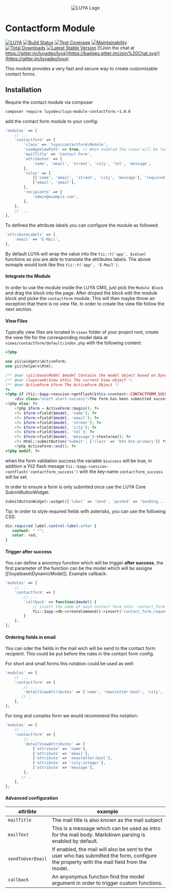 <p align="center">
  <img src="https://raw.githubusercontent.com/luyadev/luya/master/docs/logo/luya-logo-0.2x.png" alt="LUYA Logo"/>
</p>

# Contactform Module

[![LUYA](https://img.shields.io/badge/Powered%20by-LUYA-brightgreen.svg)](https://luya.io)
[![Build Status](https://travis-ci.org/luyadev/luya-module-contactform.svg?branch=master)](https://travis-ci.org/luyadev/luya-module-contactform)
[![Test Coverage](https://api.codeclimate.com/v1/badges/01672f2d0b93a17a156b/test_coverage)](https://codeclimate.com/github/luyadev/luya-module-contactform/test_coverage)
[![Maintainability](https://api.codeclimate.com/v1/badges/01672f2d0b93a17a156b/maintainability)](https://codeclimate.com/github/luyadev/luya-module-contactform/maintainability)
[![Total Downloads](https://poser.pugx.org/luyadev/luya-module-contactform/downloads)](https://packagist.org/packages/luyadev/luya-module-contactform)
[![Latest Stable Version](https://poser.pugx.org/luyadev/luya-module-contactform/v/stable)](https://packagist.org/packages/luyadev/luya-module-contactform)
[![Join the chat at https://gitter.im/luyadev/luya](https://badges.gitter.im/Join%20Chat.svg)](https://gitter.im/luyadev/luya)

This module provides a very fast and secure way to create customizable contact forms.

## Installation

Require the contact module via composer

```sh
composer require luyadev/luya-module-contactform:~1.0.0
```

add the contact form module to your config:

```php
'modules' => [
    // ...
    'contactform' => [
        'class' => 'luya\contactform\Module',
        'useAppViewPath' => true, // When enabled the views will be looked up in the @app/views folder, otherwise the views shipped with the module will be used.
        'mailTitle' => 'Contact Form',
        'attributes' => [
            'name', 'email', 'street', 'city', 'tel', 'message',
        ],
        'rules' => [
            [['name', 'email', 'street', 'city', 'message'], 'required'],
            ['email', 'email'],
        ],
        'recipients' => [
            'admin@example.com',
        ],
    ],  
    // ...
],
```

To defined the attribute labels you can configure the module as followed:

```php
'attributeLabels' => [
    'email' => 'E-Mail',
],
```

By default LUYA will wrap the value into the `Yii::t('app', $value)` functions so you are able to translate the attributes labels. The above exmaple would look like this `Yii::t('app', 'E-Mail')`.

#### Integrate the Module

In order to use the module inside the LUYA CMS, just pick the `Module Block` and drag the block into the page. After droped the block edit the module block and picke the `contactform` module. This will then maybe throw an exception that there is no view file. In order to create the view file follow the next section.

#### View Files

Typically view files are located in `views` folder of your project root, create the view file for the corresponding model data at `views/contactform/default/index.php` with the following content:


```php
<?php

use yii\widgets\ActiveForm;
use yii\helpers\Html;

/** @var \yii\base\Model $model Contains the model object based on DynamicModel yii class. */
/** @var \luya\web\View $this The current View object */
/** @var ActiveForm $form The ActiveForm Object */
?>
<?php if (Yii::$app->session->getFlash($this->context::CONTACTFORM_SUCCESS_FLASH)): ?>
    <div class="alert alert-success">The form has been submitted successfully.</div>
<?php else: ?>
    <?php $form = ActiveForm::begin(); ?>
    <?= $form->field($model, 'name'); ?>
    <?= $form->field($model, 'email'); ?>
    <?= $form->field($model, 'street'); ?>
    <?= $form->field($model, 'city'); ?>
    <?= $form->field($model, 'tel'); ?>
    <?= $form->field($model, 'message')->textarea(); ?>
    <?= Html::submitButton('Submit', ['class' => 'btn btn-primary']) ?>
    <?php ActiveForm::end(); ?>
<?php endif; ?>
```

when the form validation success the variable `$success` will be true, in addition a Yii2 flash mesage `Yii::$app->session->setFlash('contactform_success')` with the key-name `contactform_success` will be set.

In order to ensure a form is only submited once use the LUYA Core SubmitButtonWidget.

```php
SubmitButtonWidget::widget(['label' => 'Send', 'pushed' => 'Sending...', 'activeForm' => $form, 'options' => ['class' => 'btn btn-primary']]);
```

Tip: In order to style required fields with asterisks, you can use the following CSS:

```css
div.required label.control-label:after {
   content: " *";
   color: red;
}
```

#### Trigger after success

You can define a anonmys function which will be trigger **after success**, the first parameter of the function can be the model which will be assigne [[\luya\base\DynamicModel]]. Example callback:

```php
'modules' => [
    // ...
    'contactform' => [
        // ...
        'callback' => function($model) {
            // insert the name of each contact form into `contact_form_requests` table:
            Yii::$app->db->createCommand()->insert('contact_form_requests', ['name' => $model->name])->execute();
        }
    ],
];
```


#### Ordering fields in email

You can oder the fields in the mail wich will be send to the contact form recipient. This could be put before the rules in the contact form config. 

For short and small forms this notation could be used as well:

```php
'modules' => [
    // ...
    'contactform' => [
        // ...
        'detailViewAttributes' => ['name', 'newsletter:bool', 'city', 'message:text:Label for Message'],    
       // ...
    ],
];
```

For long and complex form we would recommend this notation:

```php
'modules' => [
    // ...
    'contactform' => [
        // ...
        'detailViewAttributes' => [
            ['attribute' => 'name'],
            ['attribute' => 'email'],
            ['attribute' => 'newsletter:bool'],
            ['attribute' => 'city:integer'],
            ['attribute' => 'message'],
        ],       
       // ...
    ],
];
```

#### Advanced configuration

|attribte     |example
|---        |---
|`mailTitle`|The mail title is also known as the mail subject
|`mailText`|This is a message which can be used as intro for the mail body. Markdown parsing is enabled by default. 
|`sendToUserEmail`|If enabled, the mail will also be sent to the user who has submitted the form, configure the property with the mail field from the model.
|`callback`|An anyonymus function find the model argument in order to trigger custom functions.
